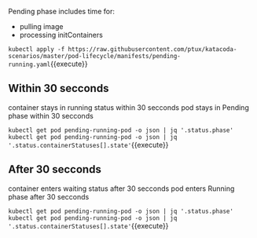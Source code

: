 Pending phase includes time for:

- pulling image
- processing initContainers

`kubectl apply -f https://raw.githubusercontent.com/ptux/katacoda-scenarios/master/pod-lifecycle/manifests/pending-running.yaml`{{execute}}

## Within 30 secconds

container stays in running status within 30 secconds
pod stays in Pending phase within 30 secconds

`kubectl get pod pending-running-pod -o json | jq '.status.phase'
kubectl get pod pending-running-pod -o json | jq '.status.containerStatuses[].state'`{{execute}}

## After 30 secconds

container enters waiting status after 30 secconds
pod enters Running phase after 30 secconds

`kubectl get pod pending-running-pod -o json | jq '.status.phase'
kubectl get pod pending-running-pod -o json | jq '.status.containerStatuses[].state'`{{execute}}
